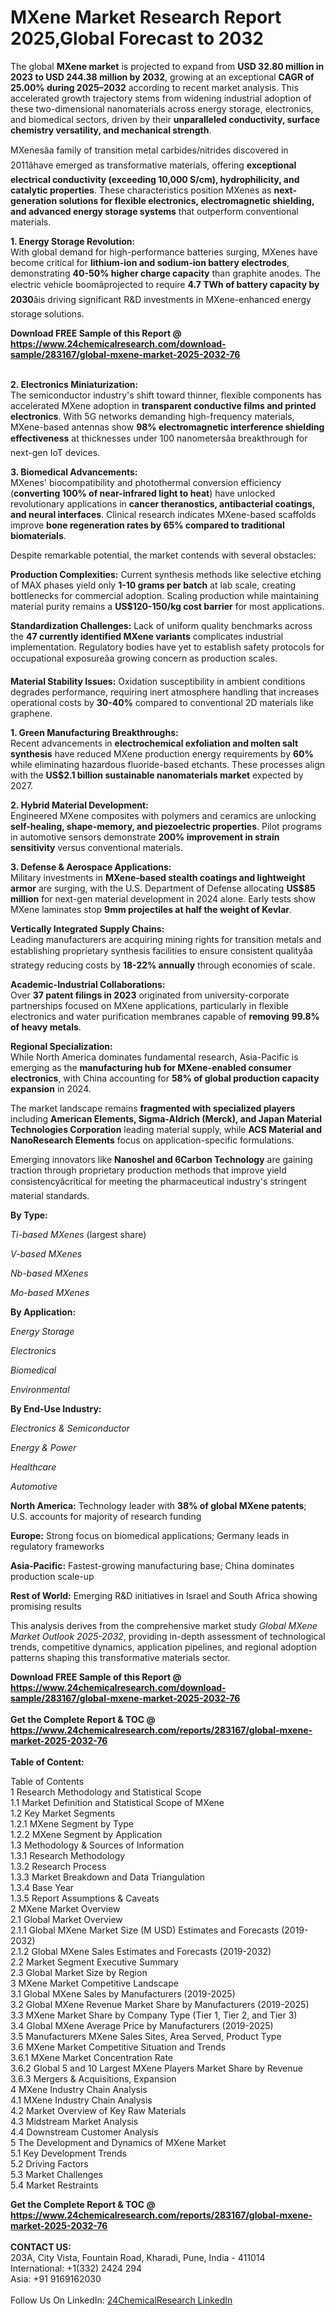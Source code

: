 <h1>MXene Market Research Report 2025,Global Forecast to 2032</h1><p>The global <strong>MXene market</strong> is projected to expand from <strong>USD 32.80 million in 2023 to USD 244.38 million by 2032</strong>, growing at an exceptional <strong>CAGR of 25.00% during 2025–2032</strong> according to recent market analysis. This accelerated growth trajectory stems from widening industrial adoption of these two-dimensional nanomaterials across energy storage, electronics, and biomedical sectors, driven by their <strong>unparalleled conductivity, surface chemistry versatility, and mechanical strength</strong>.</p><p>MXenesâa family of transition metal carbides/nitrides discovered in 2011âhave emerged as transformative materials, offering <strong>exceptional electrical conductivity (exceeding 10,000 S/cm), hydrophilicity, and catalytic properties</strong>. These characteristics position MXenes as <strong>next-generation solutions for flexible electronics, electromagnetic shielding, and advanced energy storage systems</strong> that outperform conventional materials.</p><p><strong>1. Energy Storage Revolution:</strong><br>
With global demand for high-performance batteries surging, MXenes have become critical for <strong>lithium-ion and sodium-ion battery electrodes</strong>, demonstrating <strong>40-50% higher charge capacity</strong> than graphite anodes. The electric vehicle boomâprojected to require <strong>4.7 TWh of battery capacity by 2030</strong>âis driving significant R&amp;D investments in MXene-enhanced energy storage solutions.</p><div><b>Download FREE Sample of this Report @ 
            <a href="https://www.24chemicalresearch.com/download-sample/283167/global-mxene-market-2025-2032-76">
            https://www.24chemicalresearch.com/download-sample/283167/global-mxene-market-2025-2032-76</a></b></div><br><p><strong>2. Electronics Miniaturization:</strong><br>
The semiconductor industry's shift toward thinner, flexible components has accelerated MXene adoption in <strong>transparent conductive films and printed electronics</strong>. With 5G networks demanding high-frequency materials, MXene-based antennas show <strong>98% electromagnetic interference shielding effectiveness</strong> at thicknesses under 100 nanometersâa breakthrough for next-gen IoT devices.</p><p><strong>3. Biomedical Advancements:</strong><br>
MXenes' biocompatibility and photothermal conversion efficiency (<strong>converting 100% of near-infrared light to heat</strong>) have unlocked revolutionary applications in <strong>cancer theranostics, antibacterial coatings, and neural interfaces</strong>. Clinical research indicates MXene-based scaffolds improve <strong>bone regeneration rates by 65% compared to traditional biomaterials</strong>.</p><p>Despite remarkable potential, the market contends with several obstacles:</p><p><strong>Production Complexities:</strong> Current synthesis methods like selective etching of MAX phases yield only <strong>1-10 grams per batch</strong> at lab scale, creating bottlenecks for commercial adoption. Scaling production while maintaining material purity remains a <strong>US$120-150/kg cost barrier</strong> for most applications.</p><p><strong>Standardization Challenges:</strong> Lack of uniform quality benchmarks across the <strong>47 currently identified MXene variants</strong> complicates industrial implementation. Regulatory bodies have yet to establish safety protocols for occupational exposureâa growing concern as production scales.</p><p><strong>Material Stability Issues:</strong> Oxidation susceptibility in ambient conditions degrades performance, requiring inert atmosphere handling that increases operational costs by <strong>30-40%</strong> compared to conventional 2D materials like graphene.</p><p><strong>1. Green Manufacturing Breakthroughs:</strong><br>
Recent advancements in <strong>electrochemical exfoliation and molten salt synthesis</strong> have reduced MXene production energy requirements by <strong>60%</strong> while eliminating hazardous fluoride-based etchants. These processes align with the <strong>US$2.1 billion sustainable nanomaterials market</strong> expected by 2027.</p><p><strong>2. Hybrid Material Development:</strong><br>
Engineered MXene composites with polymers and ceramics are unlocking <strong>self-healing, shape-memory, and piezoelectric properties</strong>. Pilot programs in automotive sensors demonstrate <strong>200% improvement in strain sensitivity</strong> versus conventional materials.</p><p><strong>3. Defense &amp; Aerospace Applications:</strong><br>
Military investments in <strong>MXene-based stealth coatings and lightweight armor</strong> are surging, with the U.S. Department of Defense allocating <strong>US$85 million</strong> for next-gen material development in 2024 alone. Early tests show MXene laminates stop <strong>9mm projectiles at half the weight of Kevlar</strong>.</p><p><strong>Vertically Integrated Supply Chains:</strong><br>
	Leading manufacturers are acquiring mining rights for transition metals and establishing proprietary synthesis facilities to ensure consistent qualityâa strategy reducing costs by <strong>18-22% annually</strong> through economies of scale.</p><p><strong>Academic-Industrial Collaborations:</strong><br>
	Over <strong>37 patent filings in 2023</strong> originated from university-corporate partnerships focused on MXene applications, particularly in flexible electronics and water purification membranes capable of <strong>removing 99.8% of heavy metals</strong>.</p><p><strong>Regional Specialization:</strong><br>
	While North America dominates fundamental research, Asia-Pacific is emerging as the <strong>manufacturing hub for MXene-enabled consumer electronics</strong>, with China accounting for <strong>58% of global production capacity expansion</strong> in 2024.</p><p>The market landscape remains <strong>fragmented with specialized players</strong> including <strong>American Elements, Sigma-Aldrich (Merck), and Japan Material Technologies Corporation</strong> leading material supply, while <strong>ACS Material and NanoResearch Elements</strong> focus on application-specific formulations.</p><p>Emerging innovators like <strong>Nanoshel and 6Carbon Technology</strong> are gaining traction through proprietary production methods that improve yield consistencyâcritical for meeting the pharmaceutical industry's stringent material standards.</p><p><strong>By Type:</strong></p><p><em>Ti-based MXenes</em> (largest share)</p><p><em>V-based MXenes</em></p><p><em>Nb-based MXenes</em></p><p><em>Mo-based MXenes</em></p><p><strong>By Application:</strong></p><p><em>Energy Storage</em></p><p><em>Electronics</em></p><p><em>Biomedical</em></p><p><em>Environmental</em></p><p><strong>By End-Use Industry:</strong></p><p><em>Electronics &amp; Semiconductor</em></p><p><em>Energy &amp; Power</em></p><p><em>Healthcare</em></p><p><em>Automotive</em></p><p><strong>North America:</strong> Technology leader with <strong>38% of global MXene patents</strong>; U.S. accounts for majority of research funding</p><p><strong>Europe:</strong> Strong focus on biomedical applications; Germany leads in regulatory frameworks</p><p><strong>Asia-Pacific:</strong> Fastest-growing manufacturing base; China dominates production scale-up</p><p><strong>Rest of World:</strong> Emerging R&amp;D initiatives in Israel and South Africa showing promising results</p><p>This analysis derives from the comprehensive market study <em>Global MXene Market Outlook 2025-2032</em>, providing in-depth assessment of technological trends, competitive dynamics, application pipelines, and regional adoption patterns shaping this transformative materials sector.</p><div><b>Download FREE Sample of this Report @ 
            <a href="https://www.24chemicalresearch.com/download-sample/283167/global-mxene-market-2025-2032-76">
            https://www.24chemicalresearch.com/download-sample/283167/global-mxene-market-2025-2032-76</a></b></div><br><div><b>Get the Complete Report & TOC @ 
            <a href="https://www.24chemicalresearch.com/reports/283167/global-mxene-market-2025-2032-76">
            https://www.24chemicalresearch.com/reports/283167/global-mxene-market-2025-2032-76</a></b></div><br>
            <b>Table of Content:</b><p>Table of Contents<br />
1 Research Methodology and Statistical Scope<br />
1.1 Market Definition and Statistical Scope of MXene<br />
1.2 Key Market Segments<br />
1.2.1 MXene Segment by Type<br />
1.2.2 MXene Segment by Application<br />
1.3 Methodology & Sources of Information<br />
1.3.1 Research Methodology<br />
1.3.2 Research Process<br />
1.3.3 Market Breakdown and Data Triangulation<br />
1.3.4 Base Year<br />
1.3.5 Report Assumptions & Caveats<br />
2 MXene Market Overview<br />
2.1 Global Market Overview<br />
2.1.1 Global MXene Market Size (M USD) Estimates and Forecasts (2019-2032)<br />
2.1.2 Global MXene Sales Estimates and Forecasts (2019-2032)<br />
2.2 Market Segment Executive Summary<br />
2.3 Global Market Size by Region<br />
3 MXene Market Competitive Landscape<br />
3.1 Global MXene Sales by Manufacturers (2019-2025)<br />
3.2 Global MXene Revenue Market Share by Manufacturers (2019-2025)<br />
3.3 MXene Market Share by Company Type (Tier 1, Tier 2, and Tier 3)<br />
3.4 Global MXene Average Price by Manufacturers (2019-2025)<br />
3.5 Manufacturers MXene Sales Sites, Area Served, Product Type<br />
3.6 MXene Market Competitive Situation and Trends<br />
3.6.1 MXene Market Concentration Rate<br />
3.6.2 Global 5 and 10 Largest MXene Players Market Share by Revenue<br />
3.6.3 Mergers & Acquisitions, Expansion<br />
4 MXene Industry Chain Analysis<br />
4.1 MXene Industry Chain Analysis<br />
4.2 Market Overview of Key Raw Materials<br />
4.3 Midstream Market Analysis<br />
4.4 Downstream Customer Analysis<br />
5 The Development and Dynamics of MXene Market <br />
5.1 Key Development Trends<br />
5.2 Driving Factors<br />
5.3 Market Challenges<br />
5.4 Market Restraints<br />
</p><div><b>Get the Complete Report & TOC @ 
            <a href="https://www.24chemicalresearch.com/reports/283167/global-mxene-market-2025-2032-76">
            https://www.24chemicalresearch.com/reports/283167/global-mxene-market-2025-2032-76</a></b></div><br><b>CONTACT US:</b><br>
            203A, City Vista, Fountain Road, Kharadi, Pune, India - 411014<br>
            International: +1(332) 2424 294<br>
            Asia: +91 9169162030 <br><br>
            Follow Us On LinkedIn: <a href="https://www.linkedin.com/company/24chemicalresearch/">24ChemicalResearch LinkedIn</a>